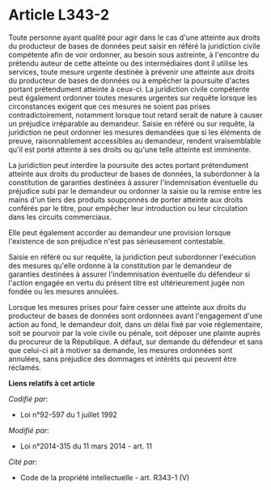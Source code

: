 # Article L343-2

Toute personne ayant qualité pour agir dans le cas d'une atteinte aux droits du producteur de bases de données peut saisir en
référé la juridiction civile compétente afin de voir ordonner, au besoin sous astreinte, à l'encontre du prétendu auteur de
cette atteinte ou des intermédiaires dont il utilise les services, toute mesure urgente destinée à prévenir une atteinte aux
droits du producteur de bases de données ou à empêcher la poursuite d'actes portant prétendument atteinte à ceux-ci. La
juridiction civile compétente peut également ordonner toutes mesures urgentes sur requête lorsque les circonstances exigent
que ces mesures ne soient pas prises contradictoirement, notamment lorsque tout retard serait de nature à causer un préjudice
irréparable au demandeur. Saisie en référé ou sur requête, la juridiction ne peut ordonner les mesures demandées que si les
éléments de preuve, raisonnablement accessibles au demandeur, rendent vraisemblable qu'il est porté atteinte à ses droits ou
qu'une telle atteinte est imminente.

La juridiction peut interdire la poursuite des actes portant prétendument atteinte aux droits du producteur de bases de
données, la subordonner à la constitution de garanties destinées à assurer l'indemnisation éventuelle du préjudice subi par
le demandeur ou ordonner la saisie ou la remise entre les mains d'un tiers des produits soupçonnés de porter atteinte aux
droits conférés par le titre, pour empêcher leur introduction ou leur circulation dans les circuits commerciaux.

Elle peut également accorder au demandeur une provision lorsque l'existence de son préjudice n'est pas sérieusement
contestable.

Saisie en référé ou sur requête, la juridiction peut subordonner l'exécution des mesures qu'elle ordonne à la constitution
par le demandeur de garanties destinées à assurer l'indemnisation éventuelle du défendeur si l'action engagée en vertu du
présent titre est ultérieurement jugée non fondée ou les mesures annulées.

Lorsque les mesures prises pour faire cesser une atteinte aux droits du producteur de bases de données sont ordonnées avant
l'engagement d'une action au fond, le demandeur doit, dans un délai fixé par voie réglementaire, soit se pourvoir par la voie
civile ou pénale, soit déposer une plainte auprès du procureur de la République. A défaut, sur demande du défendeur et sans
que celui-ci ait à motiver sa demande, les mesures ordonnées sont annulées, sans préjudice des dommages et intérêts qui
peuvent être réclamés.

**Liens relatifs à cet article**

_Codifié par_:

  - Loi n°92-597 du 1 juillet 1992

_Modifié par_:

  - Loi n°2014-315 du 11 mars 2014 - art. 11

_Cité par_:

  - Code de la propriété intellectuelle - art. R343-1 (V)
